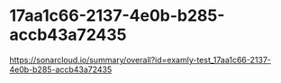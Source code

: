 # 17aa1c66-2137-4e0b-b285-accb43a72435
https://sonarcloud.io/summary/overall?id=examly-test_17aa1c66-2137-4e0b-b285-accb43a72435
